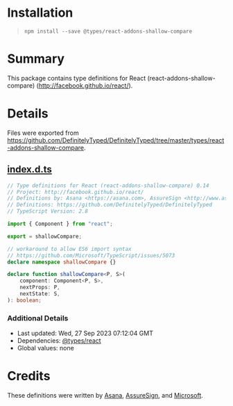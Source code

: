 # Installation
> `npm install --save @types/react-addons-shallow-compare`

# Summary
This package contains type definitions for React (react-addons-shallow-compare) (http://facebook.github.io/react/).

# Details
Files were exported from https://github.com/DefinitelyTyped/DefinitelyTyped/tree/master/types/react-addons-shallow-compare.
## [index.d.ts](https://github.com/DefinitelyTyped/DefinitelyTyped/tree/master/types/react-addons-shallow-compare/index.d.ts)
````ts
// Type definitions for React (react-addons-shallow-compare) 0.14
// Project: http://facebook.github.io/react/
// Definitions by: Asana <https://asana.com>, AssureSign <http://www.assuresign.com>, Microsoft <https://microsoft.com>
// Definitions: https://github.com/DefinitelyTyped/DefinitelyTyped
// TypeScript Version: 2.8

import { Component } from "react";

export = shallowCompare;

// workaround to allow ES6 import syntax
// https://github.com/Microsoft/TypeScript/issues/5073
declare namespace shallowCompare {}

declare function shallowCompare<P, S>(
    component: Component<P, S>,
    nextProps: P,
    nextState: S,
): boolean;

````

### Additional Details
 * Last updated: Wed, 27 Sep 2023 07:12:04 GMT
 * Dependencies: [@types/react](https://npmjs.com/package/@types/react)
 * Global values: none

# Credits
These definitions were written by [Asana](https://asana.com), [AssureSign](http://www.assuresign.com), and [Microsoft](https://microsoft.com).
